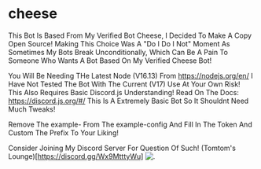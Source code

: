 # cheese
This Bot Is Based From My Verified Bot Cheese, I Decided To Make A Copy Open Source!
Making This Choice Was A "Do I Do I Not" Moment As Sometimes My Bots Break Unconditionally, Which Can Be A Pain To Someone Who Wants A Bot Based On My Verified Cheese Bot!

You Will Be Needing THe Latest Node (V16.13) From https://nodejs.org/en/ I Have Not Tested The Bot With The Current (V17) Use At Your Own Risk! This Also Requires Basic Discord.js Understanding! Read On The Docs: https://discord.js.org/#/ This Is A Extremely Basic Bot So It Shouldnt Need Much Tweaks!

Remove The example- From The example-config And Fill In The Token And Custom The Prefix To Your Liking!


Consider Joining My Discord Server For Question Of Such!
(Tomtom's Lounge)[https://discord.gg/Wx9MtttyWu] ![.](https://img.shields.io/discord/925819962004750336?style=for-the-badge)
